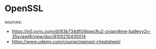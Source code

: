 # OpenSSL

sources: 
- https://ln5.sync.com/dl/83b734df0/6pwcftu2-zvqpn8me-ba9evy2v-35xvawt8/view/doc/8100210430014
- https://www.udemy.com/course/openssl-cheatsheet/




